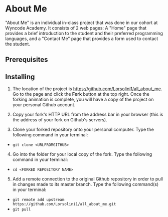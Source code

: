 # About Me

"About Me" is an individual in-class project that was done in our cohort at Wyncode Academy. It consists of 2 web pages: A "Home" page that provides a brief introduction to the student and their preferred programming languages, and a "Contact Me" page that provides a form used to contact the student.

## Prerequisites

 <!-- Steps to get project onto user's computer -->

## Installing

 1. The location of the project is https://github.com/Lorsolini1/all_about_me. Go to the page and click the **Fork** button at the top right. Once the forking animation is complete, you will have a copy of the project on your personal Github account.

 2. Copy your fork's HTTP URL from the address bar in your browser (this is the address of your fork on Github's servers).

 3. Clone your forked repository onto your personal computer. Type the following command in your terminal:
 * ```git clone <URLFROMGITHUB>```

 4. Go into the folder for your local copy of the fork. Type the following command in your terminal:
 * ```cd <FORKED REPOSITORY NAME>```

 5. Add a remote connection to the original Github repository in order to pull in changes made to its master branch. Type the following command(s) in your terminal:
 * ```git remote add upstream https://github.com/Lorsolini1/all_about_me.git```
 * ```git pull```
